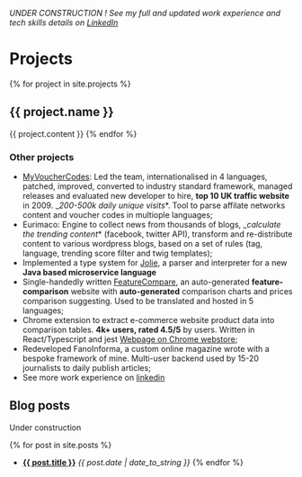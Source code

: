*UNDER CONSTRUCTION ! See my full and updated work experience and tech skills details on [LinkedIn](https://www.linkedin.com/in/elvisciotti/?originalSubdomain=uk)*

# Projects

{% for project in site.projects %}
## {{ project.name }}
{{ project.content }}
{% endfor %}

### Other projects

 * [MyVoucherCodes](http://www.myvouchercodes.co.uk/): Led the team, internationalised in 4 languages, patched, improved, converted to industry standard framework, managed releases and evaluated new developer to hire, __top 10 UK traffic website__ in 2009. __200-500k daily unique visits_*. Tool to parse affilate networks content and voucher codes in multiople languages;
 * Eurimaco: Engine to collect news from thousands of blogs, __calculate the trending content_* (facebook, twitter API), transform and re-distribute content to various wordpress blogs, based on a set of rules (tag, language, trending score filter and twig templates);
 * Implemented a type system for [Jolie](http://www.jolie-lang.org/), a parser and interpreter for a new __Java based microservice language__
 * Single-handedly written [FeatureCompare](http://www.featurecompare.com/), an auto-generated __feature-comparison__ website with __auto-generated__ comparison charts and prices comparison suggesting. Used to be translated and hosted in 5 languages;
 * Chrome extension to extract e-commerce website product data into comparison tables. __4k+ users, rated 4.5/5__ by users. Written in React/Typescript and jest [Webpage on Chrome webstore](https://chrome.google.com/webstore/detail/compare-amazon-products-s/bbgnjgojcifngncffebelnaljklbiilf);
 * Redeveloped FanoInforma, a custom online magazine wrote with a bespoke framework of mine. Multi-user backend used by 15-20 journalists to daily publish articles;
 * See more work experience on [linkedin](https://www.linkedin.com/in/elvisciotti/?originalSubdomain=uk)

## Blog posts
Under construction

{% for post in site.posts %}
 *  <a href="{{ post.url }}">**{{ post.title }}**</a> *{{ post.date | date_to_string }}*
{% endfor %}


